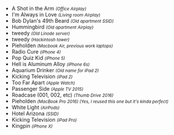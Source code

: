 * A Shot in the Arm <small>*(Office Airplay)*</small>
* I'm Always in Love <small>*(Living room Airplay)*</small>
* Bob Dylan's 49th Beard <small>*(Old apartment SSID)*</small>
* Hummingbird <small>*(Old apartment Airplay)*</small>
* tweedy <small>*(Old Linode server)*</small>
* tweedy <small>*(Hackintosh tower)*</small>
* Pieholden <small>*(Macbook Air, previous work laptops)*</small>
* Radio Cure <small>*(iPhone 4)*</small>
* Pop Quiz Kid <small>*(iPhone 5)*</small>
* Hell is Aluminum Alloy <small>*(iPhone 6s)*</small>
* Aquarium Drinker <small>*(Old name for iPad 2)*</small>
* Kicking Television <small>*(iPad 2)*</small>
* Too Far Apart <small>*(Apple Watch)*</small>
* Passenger Side <small>*(Apple TV 2015)*</small>
* Roadcase (001, 002, etc) <small>*(Thumb Drive 2016)*</small>
* Pieholden <small>*(MacBook Pro 2016) (Yes, I reused this one but it's kinda perfect)*</small>
* White Light <small>*(AirPods)*</small>
* Hotel Arizona <small>*(SSID)*</small>
* Kicking Television <small>*(iPad Pro)*</small>
* Kingpin <small>*(iPhone X)*</small>
